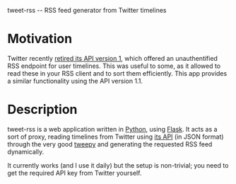tweet-rss -- RSS feed generator from Twitter timelines

# Motivation

Twitter recently [retired its API version 1](https://dev.twitter.com/blog/api-v1-retirement-final-dates), which offered an unauthentified RSS endpoint for user timelines. This was useful to some, as it allowed to read these in your RSS client and to sort them efficiently. This app provides a similar functionality using the API version 1.1.

# Description

tweet-rss is a web application written in [Python](http://www.python.org/), using [Flask](http://flask.pocoo.org/). It acts as a sort of proxy, reading timelines from Twitter using [its API](https://dev.twitter.com/) (in JSON format) through the very good [tweepy](https://github.com/tweepy/tweepy) and generating the requested RSS feed dynamically.

It currently works (and I use it daily) but the setup is non-trivial; you need to get the required API key from Twitter yourself.
